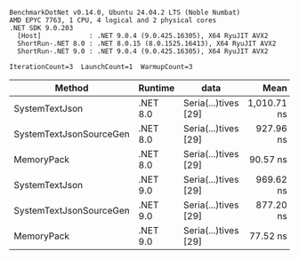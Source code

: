 ```

BenchmarkDotNet v0.14.0, Ubuntu 24.04.2 LTS (Noble Numbat)
AMD EPYC 7763, 1 CPU, 4 logical and 2 physical cores
.NET SDK 9.0.203
  [Host]            : .NET 9.0.4 (9.0.425.16305), X64 RyuJIT AVX2
  ShortRun-.NET 8.0 : .NET 8.0.15 (8.0.1525.16413), X64 RyuJIT AVX2
  ShortRun-.NET 9.0 : .NET 9.0.4 (9.0.425.16305), X64 RyuJIT AVX2

IterationCount=3  LaunchCount=1  WarmupCount=3  

```
| Method                  | Runtime  | data                 | Mean        | Error      | StdDev   | Min         | Max         | Gen0   | Allocated |
|------------------------ |--------- |--------------------- |------------:|-----------:|---------:|------------:|------------:|-------:|----------:|
| SystemTextJson          | .NET 8.0 | Seria(...)tives [29] | 1,010.71 ns | 113.727 ns | 6.234 ns | 1,004.31 ns | 1,016.76 ns | 0.0267 |     464 B |
| SystemTextJsonSourceGen | .NET 8.0 | Seria(...)tives [29] |   927.96 ns |  42.673 ns | 2.339 ns |   925.82 ns |   930.46 ns | 0.0334 |     568 B |
| MemoryPack              | .NET 8.0 | Seria(...)tives [29] |    90.57 ns |   6.134 ns | 0.336 ns |    90.20 ns |    90.85 ns | 0.0072 |     120 B |
| SystemTextJson          | .NET 9.0 | Seria(...)tives [29] |   969.62 ns |  33.335 ns | 1.827 ns |   968.05 ns |   971.62 ns | 0.0267 |     464 B |
| SystemTextJsonSourceGen | .NET 9.0 | Seria(...)tives [29] |   877.20 ns |  36.362 ns | 1.993 ns |   874.95 ns |   878.73 ns | 0.0334 |     568 B |
| MemoryPack              | .NET 9.0 | Seria(...)tives [29] |    77.52 ns |   1.469 ns | 0.081 ns |    77.44 ns |    77.60 ns | 0.0072 |     120 B |
